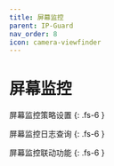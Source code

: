 ```yaml
---
title: 屏幕监控
parent: IP-Guard
nav_order: 8
icon: camera-viewfinder
---
```


# 屏幕监控

屏幕监控策略设置 {: .fs-6 }

屏幕监控日志查询 {: .fs-6 }

屏幕监控联动功能 {: .fs-6 }
